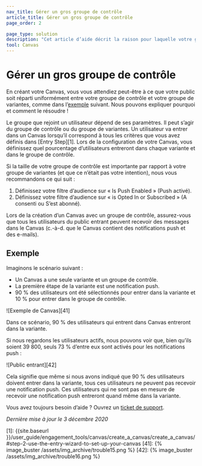 ```yaml
---
nav_title: Gérer un gros groupe de contrôle 
article_title: Gérer un gros groupe de contrôle 
page_order: 2

page_type: solution
description: "Cet article d’aide décrit la raison pour laquelle votre groupe de contrôle peut être plus gros que prévu et vous guide à travers les étapes pour résoudre cela."
tool: Canvas
---
```


# Gérer un gros groupe de contrôle 

En créant votre Canvas, vous vous attendiez peut-être à ce que votre public soit réparti uniformément entre votre groupe de contrôle et votre groupe de variantes, comme dans l’[exemple](#example) suivant. Nous pouvons expliquer pourquoi et comment le résoudre !

Le groupe que rejoint un utilisateur dépend de ses paramètres. Il peut s’agir du groupe de contrôle ou du groupe de variantes. Un utilisateur va entrer dans un Canvas lorsqu’il correspond à tous les critères que vous avez définis dans [Entry Step][1]. Lors de la configuration de votre Canvas, vous définissez quel pourcentage d’utilisateurs entreront dans chaque variante et dans le groupe de contrôle.

Si la taille de votre groupe de contrôle est importante par rapport à votre groupe de variantes (et que ce n’était pas votre intention), nous vous recommandons ce qui suit :
1. Définissez votre filtre d’audience sur « Is Push Enabled » (Push activé).
2. Définissez votre filtre d’audience sur « is Opted In or Subscribed » (A consenti ou S’est abonné).

Lors de la création d’un Canvas avec un groupe de contrôle, assurez-vous que tous les utilisateurs du public entrant peuvent recevoir des messages dans le Canvas (c.-à-d. que le Canvas contient des notifications push et des e-mails).

## Exemple

Imaginons le scénario suivant :
- Un Canvas a une seule variante et un groupe de contrôle.
- La première étape de la variante est une notification push.
- 90 % des utilisateurs ont été sélectionnés pour entrer dans la variante et 10 % pour entrer dans le groupe de contrôle.

![Exemple de Canvas][41]

Dans ce scénario, 90 % des utilisateurs qui entrent dans Canvas entreront dans la variante. 

Si nous regardons les utilisateurs actifs, nous pouvons voir que, bien qu’ils soient 39 800, seuls 73 % d’entre eux sont activés pour les notifications push :

![Public entrant][42]

Cela signifie que même si nous avons indiqué que 90 % des utilisateurs doivent entrer dans la variante, tous ces utilisateurs ne peuvent pas recevoir une notification push. Ces utilisateurs qui ne sont pas en mesure de recevoir une notification push entreront quand même dans la variante.

Vous avez toujours besoin d’aide ? Ouvrez un [ticket de support]({{site.baseurl}}/braze_support/).

_Dernière mise à jour le 3 décembre 2020_

[1]: {{site.baseurl }}/user_guide/engagement_tools/canvas/create_a_canvas/create_a_canvas/#step-2-use-the-entry-wizard-to-set-up-your-canvas
[41]: {% image_buster /assets/img_archive/trouble15.png %}
[42]: {% image_buster /assets/img_archive/trouble16.png %}
